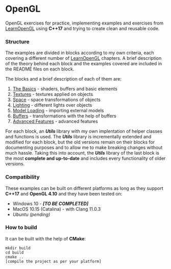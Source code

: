 # OpenGL
OpenGL exercises for practice, implementing examples and exercises from [LearnOpenGL](https://learnopengl.com) using **C++17** and trying to create clean and reusable code.

### Structure
The examples are divided in blocks according to my own criteria, each covering a different number of [LearnOpenGL](https://learnopengl.com) chapters. A brief description of the theory behind each block and the examples covered are included in the README files on each block.

The blocks and a brief description of each of them are:
  1. [The Basics](01-basics) - shaders, buffers and basic elements
  2. [Textures](02-textures) - textures applied on objects
  3. [Space](03-space) - space transformations of objects
  4. [Lighting](04-lighting) - different lights over objects
  5. [Model Loading](05-models) - importing external models
  6. [Buffers](06-buffers) - transformations with the help of buffers
  7. [Advanced Features](07-advanced) - advanced features

For each block, an **_Utils_** library with my own implentation of helper classes and functions is used. The **_Utils_** library is incrementally extended and modified for each block, but the old versions remain on their blocks for documenting purposes and to allow me to make breaking changes without much hassle. Taking this into account, the **_Utils_** library of the last block is the most **complete and up-to-date** and includes every functionality of older versions.

### Compatibility
These examples can be built on different platforms as long as they support **C++17** and **OpenGL 4.10** and they have been tested on:
- Windows 10 - **_[TO BE COMPLETED]_**
- MacOS 10.15 (Catalina) - with Clang 11.0.3 
- _Ubuntu (pending)_

### How to build
It can be built with the help of **CMake**:
```
mkdir build
cd build
cmake ..
[compile the project as per your platform]
```
